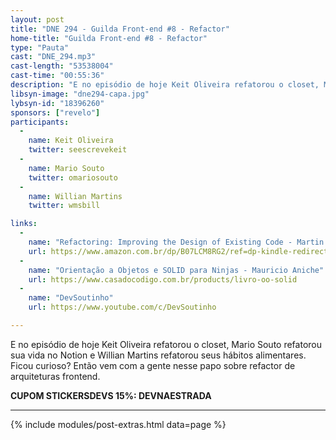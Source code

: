 ```yaml
---
layout: post
title: "DNE 294 - Guilda Front-end #8 - Refactor"
home-title: "Guilda Front-end #8 - Refactor"
type: "Pauta"
cast: "DNE_294.mp3"
cast-length: "53538004"
cast-time: "00:55:36"
description: "E no episódio de hoje Keit Oliveira refatorou o closet, Mario Souto refatorou sua vida no Notion e Willian Martins refatorou seus hábitos alimentares. Ficou curioso? Então vem com a gente nesse papo sobre refactor de arquiteturas frontend."
libsyn-image: "dne294-capa.jpg"
lybsyn-id: "18396260"
sponsors: ["revelo"]
participants:
  -
    name: Keit Oliveira
    twitter: seescrevekeit
  -
    name: Mario Souto
    twitter: omariosouto
  -
    name: Willian Martins
    twitter: wmsbill

links:
  -
    name: "Refactoring: Improving the Design of Existing Code - Martin Fowler"
    url: https://www.amazon.com.br/dp/B07LCM8RG2/ref=dp-kindle-redirect?_encoding=UTF8&btkr=1
  -
    name: "Orientação a Objetos e SOLID para Ninjas - Mauricio Aniche"
    url: https://www.casadocodigo.com.br/products/livro-oo-solid
  -
    name: "DevSoutinho"
    url: https://www.youtube.com/c/DevSoutinho

---
```


E no episódio de hoje Keit Oliveira refatorou o closet, Mario Souto refatorou sua vida no Notion e Willian Martins refatorou seus hábitos alimentares. Ficou curioso? Então vem com a gente nesse papo sobre refactor de arquiteturas frontend.

<strong>CUPOM STICKERSDEVS 15%: DEVNAESTRADA</strong>

---

{% include modules/post-extras.html data=page %}
